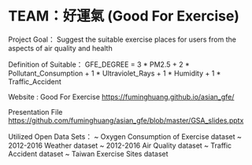 # TEAM：好運氣 (Good For Exercise)

Project Goal：
Suggest the suitable exercise places for users from the aspects of air quality and health

Definition of Suitable：
GFE_DEGREE = 3 * PM2.5 + 2 * Pollutant_Consumption + 1 * Ultraviolet_Rays + 1 * Humidity + 1 * Traffic_Accident

Website : Good For Exercise
https://fuminghuang.github.io/asian_gfe/

Presentation File
https://github.com/fuminghuang/asian_gfe/blob/master/GSA_slides.pptx

Utilized Open Data Sets：
~ Oxygen Consumption of Exercise dataset
~ 2012-2016 Weather dataset
~ 2012-2016 Air Quality dataset
~ Traffic Accident dataset
~ Taiwan Exercise Sites dataset


